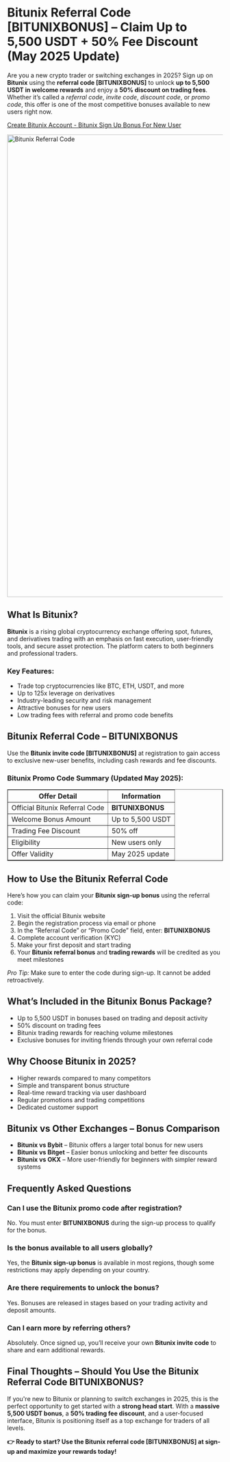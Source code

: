 <h1>Bitunix Referral Code [BITUNIXBONUS] – Claim Up to 5,500 USDT + 50% Fee Discount (May 2025 Update)</h1>
<p>Are you a new crypto trader or switching exchanges in 2025? Sign up on <strong>Bitunix</strong> using the <strong>referral code [BITUNIXBONUS]</strong> to unlock <strong>up to 5,500 USDT in welcome rewards</strong> and enjoy a <strong>50% discount on trading fees</strong>. Whether it’s called a <em>referral code</em>, <em>invite code</em>, <em>discount code</em>, or <em>promo code</em>, this offer is one of the most competitive bonuses available to new users right now.</p>

<p><a href="https://www.bitunix.com/register?vipCode=BITUNIXBONUS" target="_blank">Create Bitunix Account - Bitunix Sign Up Bonus For New User</a></p>

<img src="https://images.mirror-media.xyz/publication-images/HVvpr1Yy0vd3sZerAsF2M.png" alt="Bitunix Referral Code" width="1080"> 


<h2>What Is Bitunix?</h2>
<p><strong>Bitunix</strong> is a rising global cryptocurrency exchange offering spot, futures, and derivatives trading with an emphasis on fast execution, user-friendly tools, and secure asset protection. The platform caters to both beginners and professional traders.</p>
<h3>Key Features:</h3>
<ul>
<li>Trade top cryptocurrencies like BTC, ETH, USDT, and more</li>
<li>Up to 125x leverage on derivatives</li>
<li>Industry-leading security and risk management</li>
<li>Attractive bonuses for new users</li>
<li>Low trading fees with referral and promo code benefits</li>
</ul>
<h2>Bitunix Referral Code – BITUNIXBONUS</h2>
<p>Use the <strong>Bitunix invite code [BITUNIXBONUS]</strong> at registration to gain access to exclusive new-user benefits, including cash rewards and fee discounts.</p>
<h3>Bitunix Promo Code Summary (Updated May 2025):</h3>
<table border="1" cellpadding="8" cellspacing="0">
<thead>
<tr>
<th>Offer Detail</th>
<th>Information</th>
</tr>
</thead>
<tbody>
<tr>
<td>Official Bitunix Referral Code</td>
<td><strong>BITUNIXBONUS</strong></td>
</tr>
<tr>
<td>Welcome Bonus Amount</td>
<td>Up to 5,500 USDT</td>
</tr>
<tr>
<td>Trading Fee Discount</td>
<td>50% off</td>
</tr>
<tr>
<td>Eligibility</td>
<td>New users only</td>
</tr>
<tr>
<td>Offer Validity</td>
<td>May 2025 update</td>
</tr>
</tbody>
</table>
<h2>How to Use the Bitunix Referral Code</h2>
<p>Here’s how you can claim your <strong>Bitunix sign-up bonus</strong> using the referral code:</p>
<ol>
<li>Visit the official Bitunix website</li>
<li>Begin the registration process via email or phone</li>
<li>In the “Referral Code” or “Promo Code” field, enter: <strong>BITUNIXBONUS</strong></li>
<li>Complete account verification (KYC)</li>
<li>Make your first deposit and start trading</li>
<li>Your <strong>Bitunix referral bonus</strong> and <strong>trading rewards</strong> will be credited as you meet milestones</li>
</ol>
<p><em>Pro Tip:</em> Make sure to enter the code during sign-up. It cannot be added retroactively.</p>
<h2>What’s Included in the Bitunix Bonus Package?</h2>
<ul>
<li>Up to 5,500 USDT in bonuses based on trading and deposit activity</li>
<li>50% discount on trading fees</li>
<li>Bitunix trading rewards for reaching volume milestones</li>
<li>Exclusive bonuses for inviting friends through your own referral code</li>
</ul>
<h2>Why Choose Bitunix in 2025?</h2>
<ul>
<li>Higher rewards compared to many competitors</li>
<li>Simple and transparent bonus structure</li>
<li>Real-time reward tracking via user dashboard</li>
<li>Regular promotions and trading competitions</li>
<li>Dedicated customer support</li>
</ul>
<h2>Bitunix vs Other Exchanges – Bonus Comparison</h2>
<ul>
<li><strong>Bitunix vs Bybit</strong> – Bitunix offers a larger total bonus for new users</li>
<li><strong>Bitunix vs Bitget</strong> – Easier bonus unlocking and better fee discounts</li>
<li><strong>Bitunix vs OKX</strong> – More user-friendly for beginners with simpler reward systems</li>
</ul>
<h2>Frequently Asked Questions</h2>
<h3>Can I use the Bitunix promo code after registration?</h3>
<p>No. You must enter <strong>BITUNIXBONUS</strong> during the sign-up process to qualify for the bonus.</p>
<h3>Is the bonus available to all users globally?</h3>
<p>Yes, the <strong>Bitunix sign-up bonus</strong> is available in most regions, though some restrictions may apply depending on your country.</p>
<h3>Are there requirements to unlock the bonus?</h3>
<p>Yes. Bonuses are released in stages based on your trading activity and deposit amounts.</p>
<h3>Can I earn more by referring others?</h3>
<p>Absolutely. Once signed up, you’ll receive your own <strong>Bitunix invite code</strong> to share and earn additional rewards.</p>
<h2>Final Thoughts – Should You Use the Bitunix Referral Code BITUNIXBONUS?</h2>
<p>If you're new to Bitunix or planning to switch exchanges in 2025, this is the perfect opportunity to get started with a <strong>strong head start</strong>. With a <strong>massive 5,500 USDT bonus</strong>, a <strong>50% trading fee discount</strong>, and a user-focused interface, Bitunix is positioning itself as a top exchange for traders of all levels.</p>
<p><strong>👉 Ready to start? Use the Bitunix referral code [BITUNIXBONUS] at sign-up and maximize your rewards today!</strong></p>
</body>
</html>
